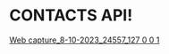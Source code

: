 # CONTACTS API!
[Web capture_8-10-2023_24557_127 0 0 1](https://github.com/Estphu/DoTechJ_CONTACTS_API/assets/77625791/9fb64861-1d11-484c-b0e2-acb74bca88d5)
